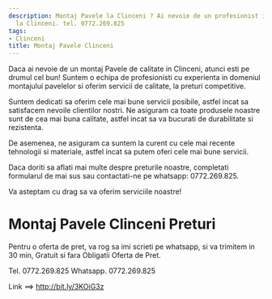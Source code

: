 ```yaml
---
description: Montaj Pavele la Clinceni ? Ai nevoie de un profesionist in Montaj Pavele
  la Clinceni. tel. 0772.269.825
tags:
- Clinceni
title: Montaj Pavele Clinceni
---
```



Daca ai nevoie de un montaj Pavele de calitate in Clinceni, atunci esti pe drumul cel bun! Suntem o echipa de profesionisti cu experienta in domeniul montajului pavelelor si oferim servicii de calitate, la preturi competitive. 

Suntem dedicati sa oferim cele mai bune servicii posibile, astfel incat sa satisfacem nevoile clientilor nostri. Ne asiguram ca toate produsele noastre sunt de cea mai buna calitate, astfel incat sa va bucurati de durabilitate si rezistenta. 

De asemenea, ne asiguram ca suntem la curent cu cele mai recente tehnologii si materiale, astfel incat sa putem oferi cele mai bune servicii. 

Daca doriti sa aflati mai multe despre preturile noastre, completati formularul de mai sus sau contactati-ne pe whatsapp: 0772.269.825. 

Va asteptam cu drag sa va oferim serviciile noastre!

# Montaj Pavele Clinceni Preturi
Pentru o oferta de pret, va rog sa imi scrieti pe whatsapp, si va trimitem in 30 min, Gratuit si fara Obligatii Oferta de Pret.

Tel. 0772.269.825
Whatsapp. 0772.269.825

Link ==> http://bit.ly/3KOiG3z
